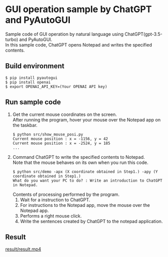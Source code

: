 # GUI operation sample by ChatGPT and PyAutoGUI

Sample code of GUI operation by natural language using ChatGPT(gpt-3.5-turbo) and PyAutoGUI.  
In this sample code, ChatGPT opens Notepad and writes the specified contents.

## Build environment

```
$ pip install pyautogui
$ pip install openai
$ export OPENAI_API_KEY=(Your OPENAI API key)
```

## Run sample code

1. Get the current mouse coordinates on the screen.  
    After running the program, hover your mouse over the Notepad app on the taskbar.  
    ```
    $ python src/show_mouse_posi.py
    Current mouse position : x = -1156, y = 42
    Current mouse position : x = -2524, y = 185
    ...
    ```
2. Command ChatGPT to write the specified contents to Notepad.  
    Note that the mouse behaves on its own when you run this code.  
    ```
    $ python src/demo -apx (X coordinate obtained in Step1.) -apy (Y coordinate obtained in Step1.)
    What do you want your PC to do? : Write an introduction to ChatGPT in Notepad.
    ```
    Contents of processing performed by the program.  
    1. Wait for a instruction to ChatGPT.
    1. For instructions to the Notepad app, move the mouse over the Notepad app.
    1. Performs a right mouse click.
    1. Write the sentences created by ChatGPT to the notepad application.

## Result

[result/result.mp4](result/result.mp4)